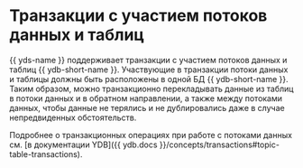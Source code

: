 # Транзакции с участием потоков данных и таблиц

{{ yds-name }} поддерживает транзакции с участием потоков данных и таблиц {{ ydb-short-name }}. Участвующие в транзакции потоки данных и таблицы должны быть расположены в одной БД {{ ydb-short-name }}. Таким образом, можно транзакционно перекладывать данные из таблиц в потоки данных и в обратном направлении, а также между потоками данных, чтобы данные не терялись и не дублировались даже в случае непредвиденных обстоятельств.

Подробнее о транзакционных операциях при работе с потоками данных см. [в документации YDB]({{ ydb.docs }}/concepts/transactions#topic-table-transactions). 
